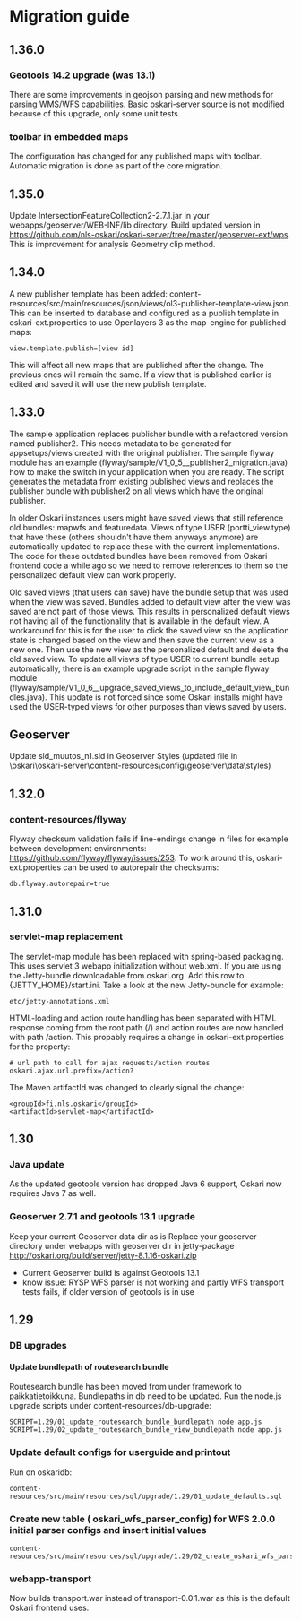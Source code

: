 # Migration guide

## 1.36.0

### Geotools 14.2 upgrade (was 13.1)

There are some improvements in geojson parsing and new methods for parsing WMS/WFS capabilities.
Basic oskari-server source is not modified because of this upgrade, only some unit tests.

### toolbar in embedded maps

The configuration has changed for any published maps with toolbar. Automatic migration is done as part of the core 
migration.

## 1.35.0

Update IntersectionFeatureCollection2-2.7.1.jar in your webapps/geoserver/WEB-INF/lib directory.
Build updated version in https://github.com/nls-oskari/oskari-server/tree/master/geoserver-ext/wps. 
This is improvement for analysis Geometry clip method.

## 1.34.0

A new publisher template has been added: content-resources/src/main/resources/json/views/ol3-publisher-template-view.json.
This can be inserted to database and configured as a publish template in oskari-ext.properties to use Openlayers 3 as the
map-engine for published maps:

    view.template.publish=[view id]

This will affect all new maps that are published after the change. The previous ones will remain the same. If a view 
 that is published earlier is edited and saved it will use the new publish template.

## 1.33.0

The sample application replaces publisher bundle with a refactored version named publisher2. This needs metadata to be
generated for appsetups/views created with the original publisher. The sample flyway module has 
an example (flyway/sample/V1_0_5__publisher2_migration.java) how to make the switch in your application when you are ready.
The script generates the metadata from existing published views and replaces the publisher bundle with publisher2 on all views
which have the original publisher.

In older Oskari instances users might have saved views that still reference old bundles: mapwfs and featuredata. 
Views of type USER (portti_view.type) that have these (others shouldn't have them anyways anymore) are automatically
 updated to replace these with the current implementations. The code for these outdated bundles have been removed from
 Oskari frontend code a while ago so we need to remove references to them so the personalized default view can work properly. 

Old saved views (that users can save) have the bundle setup that was used when the view was saved. Bundles added to
 default view after the view was saved are not part of those views. This results in personalized default views not
 having all of the functionality that is available in the default view.
 A workaround for this is for the user to click the saved view so the application state is changed based on the view and 
 then save the current view as a new one. Then use the new view as the personalized default and delete the old saved view.
To update all views of type USER to current bundle setup automatically, there is an example upgrade script in the sample flyway module
 (flyway/sample/V1_0_6__upgrade_saved_views_to_include_default_view_bundles.java). This update is not forced since 
 some Oskari installs might have used the USER-typed views for other purposes than views saved by users. 

## Geoserver

Update sld_muutos_n1.sld in Geoserver Styles (updated file in \oskari\oskari-server\content-resources\config\geoserver\data\styles)

## 1.32.0

### content-resources/flyway

Flyway checksum validation fails if line-endings change in files for example between development environments:
https://github.com/flyway/flyway/issues/253. 
To work around this, oskari-ext.properties can be used to autorepair the checksums: 

    db.flyway.autorepair=true

## 1.31.0

### servlet-map replacement

The servlet-map module has been replaced with spring-based packaging. This uses servlet 3 webapp initialization without 
 web.xml. If you are using the Jetty-bundle downloadable from oskari.org. Add this row to {JETTY_HOME}/start.ini. Take a look at 
 the new Jetty-bundle for example:
 
    etc/jetty-annotations.xml

HTML-loading and action route handling has been separated with HTML response coming from the root path (/) and action routes
are now handled with path /action. This propably requires a change in oskari-ext.properties for the property:

    # url path to call for ajax requests/action routes
    oskari.ajax.url.prefix=/action?

The Maven artifactId was changed to clearly signal the change:

    <groupId>fi.nls.oskari</groupId>
    <artifactId>servlet-map</artifactId>

## 1.30

### Java update

As the updated geotools version has dropped Java 6 support, Oskari now requires Java 7 as well.

### Geoserver 2.7.1 and geotools 13.1 upgrade

Keep your current Geoserver data dir as is
Replace your geoserver directory under webapps with geoserver dir in jetty-package http://oskari.org/build/server/jetty-8.1.16-oskari.zip

- Current Geoserver build is against Geotools 13.1
- know issue: RYSP WFS parser is not working and partly WFS transport tests fails, if older version of geotools is in use

## 1.29

### DB upgrades

#### Update bundlepath of routesearch bundle

Routesearch bundle has been moved from under framework to paikkatietoikkuna. Bundlepaths in db need to be updated. 
Run the node.js upgrade scripts under content-resources/db-upgrade:

    SCRIPT=1.29/01_update_routesearch_bundle_bundlepath node app.js
    SCRIPT=1.29/02_update_routesearch_bundle_view_bundlepath node app.js

### Update default configs for userguide and printout

Run on oskaridb:

    content-resources/src/main/resources/sql/upgrade/1.29/01_update_defaults.sql

### Create new table ( oskari_wfs_parser_config) for WFS 2.0.0 initial parser configs and insert initial values

    content-resources/src/main/resources/sql/upgrade/1.29/02_create_oskari_wfs_parser_config.sql
     
### webapp-transport

Now builds transport.war instead of transport-0.0.1.war as this is the default Oskari frontend uses.
